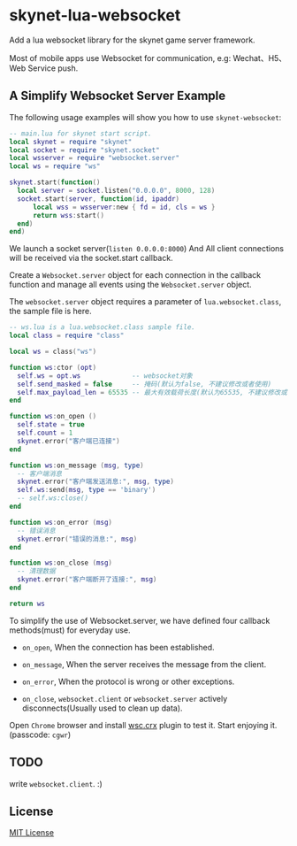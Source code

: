 # skynet-lua-websocket

  Add a lua websocket library for the skynet game server framework.

  Most of mobile apps use Websocket for communication, e.g: Wechat、H5、Web Service push.

## A Simplify Websocket Server Example

  The following usage examples will show you how to use `skynet-websocket`:

  ```lua
  -- main.lua for skynet start script.
  local skynet = require "skynet"
  local socket = require "skynet.socket"
  local wsserver = require "websocket.server"
  local ws = require "ws"

  skynet.start(function()
  	local server = socket.listen("0.0.0.0", 8000, 128)
  	socket.start(server, function(id, ipaddr)
  		local wss = wsserver:new { fd = id, cls = ws }
  		return wss:start()
  	end)
  end)
  ```

  We launch a socket server(`listen 0.0.0.0:8000`) And All client connections will be received via the socket.start callback.

  Create a `Websocket.server` object for each connection in the callback function and manage all events using the `Websocket.server` object.

  The `websocket.server` object requires a parameter of `lua.websocket.class`, the sample file is here.

  ```lua
  -- ws.lua is a lua.websocket.class sample file.
  local class = require "class"

  local ws = class("ws")

  function ws:ctor (opt)
  	self.ws = opt.ws             -- websocket对象
  	self.send_masked = false     -- 掩码(默认为false, 不建议修改或者使用)
  	self.max_payload_len = 65535 -- 最大有效载荷长度(默认为65535, 不建议修改或者使用)
  end

  function ws:on_open ()
  	self.state = true
  	self.count = 1
  	skynet.error("客户端已连接")
  end

  function ws:on_message (msg, type)
  	-- 客户端消息
  	skynet.error("客户端发送消息:", msg, type)
  	self.ws:send(msg, type == 'binary')
  	-- self.ws:close()
  end

  function ws:on_error (msg)
  	-- 错误消息
  	skynet.error("错误的消息:", msg)
  end

  function ws:on_close (msg)
  	-- 清理数据
  	skynet.error("客户端断开了连接:", msg)
  end

  return ws
  ```

  To simplify the use of Websocket.server, we have defined four callback methods(must) for everyday use.

  * `on_open`, When the connection has been established.

  * `on_message`, When the server receives the message from the client.

  * `on_error`, When the protocol is wrong or other exceptions.

  * `on_close`, `websocket.client` or `websocket.server` actively disconnects(Usually used to clean up data).

  Open `Chrome` browser and install [wsc.crx](https://pan.baidu.com/s/1swXr_L3cl4xU6JIiRW6YYQ) plugin to test it. Start enjoying it. (passcode: `cgwr`)

## TODO

  write `websocket.client`. :)

## License

  [MIT License](https://github.com/CandyMi/skynet-lua-websocket/blob/master/LICENSE)
